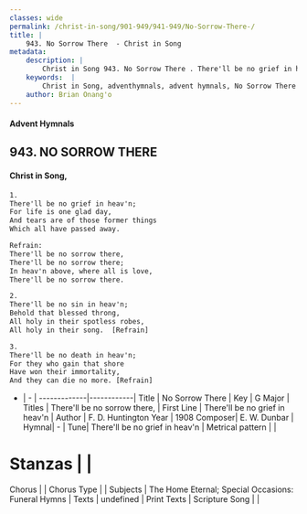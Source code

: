 ```yaml
---
classes: wide
permalink: /christ-in-song/901-949/941-949/No-Sorrow-There-/
title: |
    943. No Sorrow There  - Christ in Song
metadata:
    description: |
        Christ in Song 943. No Sorrow There . There'll be no grief in heav'n; For life is one glad day, And tears are of those former things Which all have passed away. 
    keywords:  |
        Christ in Song, adventhymnals, advent hymnals, No Sorrow There , There'll be no grief in heav'n. There'll be no sorrow there,
    author: Brian Onang'o
---
```


#### Advent Hymnals
## 943. NO SORROW THERE 
####  Christ in Song,

```txt
1.
There'll be no grief in heav'n;
For life is one glad day,
And tears are of those former things
Which all have passed away.

Refrain:
There'll be no sorrow there,
There'll be no sorrow there;
In heav'n above, where all is love,
There'll be no sorrow there.

2.
There'll be no sin in heav'n;
Behold that blessed throng,
All holy in their spotless robes,
All holy in their song.  [Refrain]

3.
There'll be no death in heav'n;
For they who gain that shore
Have won their immortality,
And they can die no more. [Refrain]

```

- |   -  |
-------------|------------|
Title | No Sorrow There  |
Key | G Major |
Titles | There'll be no sorrow there, |
First Line | There'll be no grief in heav'n |
Author | F. D. Huntington
Year | 1908
Composer| E. W. Dunbar |
Hymnal|  - |
Tune| There'll be no grief in heav'n |
Metrical pattern | |
# Stanzas |  |
Chorus |  |
Chorus Type |  |
Subjects | The Home Eternal; Special Occasions: Funeral Hymns |
Texts | undefined |
Print Texts | 
Scripture Song |  |
    
